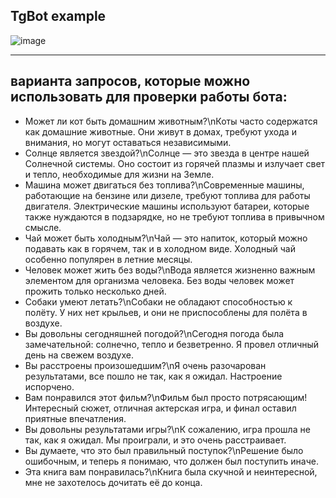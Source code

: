 ##

## TgBot example 

![image](https://github.com/user-attachments/assets/e25bb34e-b36c-41bf-a364-ab6a8cd88ccb)


---

## варианта запросов, которые можно использовать для проверки работы бота:

- Может ли кот быть домашним животным?\nКоты часто содержатся как домашние животные. Они живут в домах, требуют ухода и внимания, но могут оставаться независимыми.
- Солнце является звездой?\nСолнце — это звезда в центре нашей Солнечной системы. Оно состоит из горячей плазмы и излучает свет и тепло, необходимые для жизни на Земле.
- Машина может двигаться без топлива?\nСовременные машины, работающие на бензине или дизеле, требуют топлива для работы двигателя. Электрические машины используют батареи, которые также нуждаются в подзарядке, но не требуют топлива в привычном смысле.
- Чай может быть холодным?\nЧай — это напиток, который можно подавать как в горячем, так и в холодном виде. Холодный чай особенно популярен в летние месяцы.
- Человек может жить без воды?\nВода является жизненно важным элементом для организма человека. Без воды человек может прожить только несколько дней.
- Собаки умеют летать?\nСобаки не обладают способностью к полёту. У них нет крыльев, и они не приспособлены для полёта в воздухе.
- Вы довольны сегодняшней погодой?\nСегодня погода была замечательной: солнечно, тепло и безветренно. Я провел отличный день на свежем воздухе.
- Вы расстроены произошедшим?\nЯ очень разочарован результатами, все пошло не так, как я ожидал. Настроение испорчено.
- Вам понравился этот фильм?\nФильм был просто потрясающим! Интересный сюжет, отличная актерская игра, и финал оставил приятные впечатления.
- Вы довольны результатами игры?\nК сожалению, игра прошла не так, как я ожидал. Мы проиграли, и это очень расстраивает.
- Вы думаете, что это был правильный поступок?\nРешение было ошибочным, и теперь я понимаю, что должен был поступить иначе.
- Эта книга вам понравилась?\nКнига была скучной и неинтересной, мне не захотелось дочитать её до конца.
